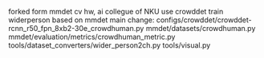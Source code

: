 forked form mmdet
cv hw, ai collegue of NKU
use crowddet train widerperson based on mmdet
main change:
  configs/crowddet/crowddet-rcnn_r50_fpn_8xb2-30e_crowdhuman.py
  mmdet/datasets/crowdhuman.py
  mmdet/evaluation/metrics/crowdhuman_metric.py
  tools/dataset_converters/wider_person2ch.py
  tools/visual.py
